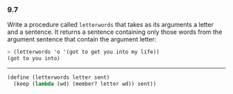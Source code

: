 ### 9.7

Write a procedure called `letterwords` that takes as its arguments a letter and a sentence. It returns a sentence containing only those words from the argument sentence that contain the argument letter:

~~~ scheme
> (letterwords 'o '(got to get you into my life))
(got to you into)
~~~

***

~~~ scheme
(define (letterwords letter sent)
  (keep (lambda (wd) (member? letter wd)) sent))
~~~
